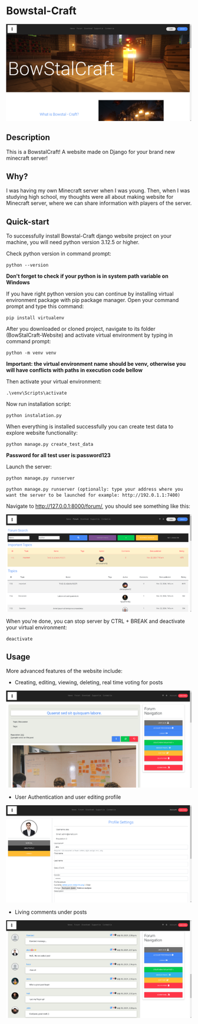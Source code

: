 # Bowstal-Craft
![BowstalCraft Image](BowstalCraft.png)

## Description

This is a BowstalCraft! A website made on Django for your brand new minecraft server!

## Why?

I was having my own Minecraft server when I was young. Then, when I was studying high school, my thoughts were all about making website for Minecraft server, where we can share information with players of the server.

## Quick-start

To successfully install Bowstal-Craft django website project on your machine, you will need python version 3.12.5 or higher. 

Check python version in command prompt:
```
python --version
```

**Don't forget to check if your python is in system path variable on Windows**

If you have right python version you can continue by installing virtual environment package with pip package manager. Open your command prompt and type this command:
```
pip install virtualenv
```

After you downloaded or cloned project, navigate to its folder (BowStalCraft-Website) and activate virtual environment by typing in command prompt:
```
python -m venv venv
```

**Important: the virtual environment name should be venv, otherwise you will have conflicts with paths in execution code bellow**

Then activate your virtual environment:
```
.\venv\Scripts\activate
```

Now run installation script:
```
python instalation.py
```

When everything is installed successfully you can create test data to explore website functionality:
```
python manage.py create_test_data
```
**Password for all test user is:password123**

Launch the server:
```
python manage.py runserver
```
```
python manage.py runserver (optionally: type your address where you want the server to be launched for example: http://192.0.1.1:7400)
```

Navigate to http://127.0.0.1:8000/forum/, you should see something like this:

![Example image](BowstalCraftForum.png)

When you're done, you can stop server by CTRL + BREAK and deactivate your virtual environment:
```
deactivate
```

## Usage

More advanced features of the website include:
- Creating, editing, viewing, deleting, real time voting for posts

![Forum post image](BowstalCraftPost.png)

- User Authentication and user editing profile

![Profile image](BowstalCraftProfile.png)

- Living comments under posts

![Adding comments image](BowstalCraftComments.png)
